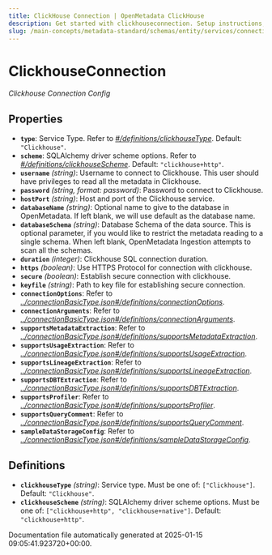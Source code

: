 ```yaml
---
title: ClickHouse Connection | OpenMetadata ClickHouse
description: Get started with clickhouseconnection. Setup instructions, features, and configuration details inside.
slug: /main-concepts/metadata-standard/schemas/entity/services/connections/database/clickhouseconnection
---
```


# ClickhouseConnection

*Clickhouse Connection Config*

## Properties

- **`type`**: Service Type. Refer to *[#/definitions/clickhouseType](#definitions/clickhouseType)*. Default: `"Clickhouse"`.
- **`scheme`**: SQLAlchemy driver scheme options. Refer to *[#/definitions/clickhouseScheme](#definitions/clickhouseScheme)*. Default: `"clickhouse+http"`.
- **`username`** *(string)*: Username to connect to Clickhouse. This user should have privileges to read all the metadata in Clickhouse.
- **`password`** *(string, format: password)*: Password to connect to Clickhouse.
- **`hostPort`** *(string)*: Host and port of the Clickhouse service.
- **`databaseName`** *(string)*: Optional name to give to the database in OpenMetadata. If left blank, we will use default as the database name.
- **`databaseSchema`** *(string)*: Database Schema of the data source. This is optional parameter, if you would like to restrict the metadata reading to a single schema. When left blank, OpenMetadata Ingestion attempts to scan all the schemas.
- **`duration`** *(integer)*: Clickhouse SQL connection duration.
- **`https`** *(boolean)*: Use HTTPS Protocol for connection with clickhouse.
- **`secure`** *(boolean)*: Establish secure connection with clickhouse.
- **`keyfile`** *(string)*: Path to key file for establishing secure connection.
- **`connectionOptions`**: Refer to *[../connectionBasicType.json#/definitions/connectionOptions](#/connectionBasicType.json#/definitions/connectionOptions)*.
- **`connectionArguments`**: Refer to *[../connectionBasicType.json#/definitions/connectionArguments](#/connectionBasicType.json#/definitions/connectionArguments)*.
- **`supportsMetadataExtraction`**: Refer to *[../connectionBasicType.json#/definitions/supportsMetadataExtraction](#/connectionBasicType.json#/definitions/supportsMetadataExtraction)*.
- **`supportsUsageExtraction`**: Refer to *[../connectionBasicType.json#/definitions/supportsUsageExtraction](#/connectionBasicType.json#/definitions/supportsUsageExtraction)*.
- **`supportsLineageExtraction`**: Refer to *[../connectionBasicType.json#/definitions/supportsLineageExtraction](#/connectionBasicType.json#/definitions/supportsLineageExtraction)*.
- **`supportsDBTExtraction`**: Refer to *[../connectionBasicType.json#/definitions/supportsDBTExtraction](#/connectionBasicType.json#/definitions/supportsDBTExtraction)*.
- **`supportsProfiler`**: Refer to *[../connectionBasicType.json#/definitions/supportsProfiler](#/connectionBasicType.json#/definitions/supportsProfiler)*.
- **`supportsQueryComment`**: Refer to *[../connectionBasicType.json#/definitions/supportsQueryComment](#/connectionBasicType.json#/definitions/supportsQueryComment)*.
- **`sampleDataStorageConfig`**: Refer to *[../connectionBasicType.json#/definitions/sampleDataStorageConfig](#/connectionBasicType.json#/definitions/sampleDataStorageConfig)*.
## Definitions

- **`clickhouseType`** *(string)*: Service type. Must be one of: `["Clickhouse"]`. Default: `"Clickhouse"`.
- **`clickhouseScheme`** *(string)*: SQLAlchemy driver scheme options. Must be one of: `["clickhouse+http", "clickhouse+native"]`. Default: `"clickhouse+http"`.


Documentation file automatically generated at 2025-01-15 09:05:41.923720+00:00.
